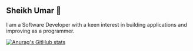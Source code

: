 ## Sheikh Umar 👋

I am a Software Developer with a keen interest in building applications and improving as a programmer.

[![Anurag's GitHub stats](https://github-readme-stats.vercel.app/api?username=shumarb)](https://github.com/anuraghazra/github-readme-stats)
<!--
**shumarb/shumarb** is a ✨ _special_ ✨ repository because its `README.md` (this file) appears on your GitHub profile.

Here are some ideas to get you started:

- 🔭 I’m currently working on ...
- 🌱 I’m currently learning ...
- 👯 I’m looking to collaborate on ...
- 🤔 I’m looking for help with ...
- 💬 Ask me about ...
- 📫 How to reach me: ...
- 😄 Pronouns: ...
- ⚡ Fun fact: ...
-->
